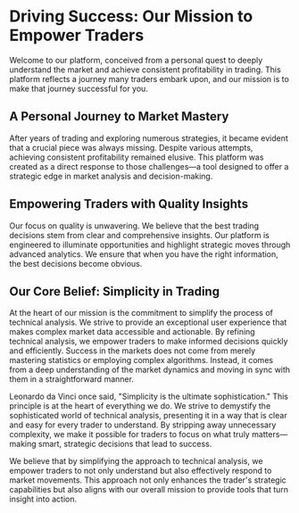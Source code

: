 # Driving Success: Our Mission to Empower Traders

Welcome to our platform, conceived from a personal quest to deeply understand the market and achieve consistent profitability in trading. This platform reflects a journey many traders embark upon, and our mission is to make that journey successful for you.

## A Personal Journey to Market Mastery

After years of trading and exploring numerous strategies, it became evident that a crucial piece was always missing. Despite various attempts, achieving consistent profitability remained elusive. This platform was created as a direct response to those challenges—a tool designed to offer a strategic edge in market analysis and decision-making.

## Empowering Traders with Quality Insights

Our focus on quality is unwavering. We believe that the best trading decisions stem from clear and comprehensive insights. Our platform is engineered to illuminate opportunities and highlight strategic moves through advanced analytics. We ensure that when you have the right information, the best decisions become obvious.

## Our Core Belief: Simplicity in Trading

At the heart of our mission is the commitment to simplify the process of technical analysis. We strive to provide an exceptional user experience that makes complex market data accessible and actionable. By refining technical analysis, we empower traders to make informed decisions quickly and efficiently. Success in the markets does not come from merely mastering statistics or employing complex algorithms. Instead, it comes from a deep understanding of the market dynamics and moving in sync with them in a straightforward manner.

Leonardo da Vinci once said, "Simplicity is the ultimate sophistication." This principle is at the heart of everything we do. We strive to demystify the sophisticated world of technical analysis, presenting it in a way that is clear and easy for every trader to understand. By stripping away unnecessary complexity, we make it possible for traders to focus on what truly matters—making smart, strategic decisions that lead to success.

We believe that by simplifying the approach to technical analysis, we empower traders to not only understand but also effectively respond to market movements. This approach not only enhances the trader's strategic capabilities but also aligns with our overall mission to provide tools that turn insight into action.
